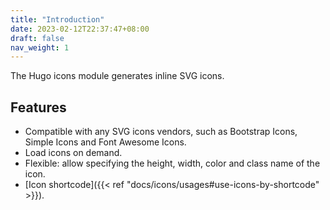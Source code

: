 ```yaml
---
title: "Introduction"
date: 2023-02-12T22:37:47+08:00
draft: false
nav_weight: 1
---
```


The Hugo icons module generates inline SVG icons.

<!--more-->

## Features

- Compatible with any SVG icons vendors, such as Bootstrap Icons, Simple Icons and Font Awesome Icons.
- Load icons on demand.
- Flexible: allow specifying the height, width, color and class name of the icon.
- [Icon shortcode]({{< ref "docs/icons/usages#use-icons-by-shortcode" >}}).
